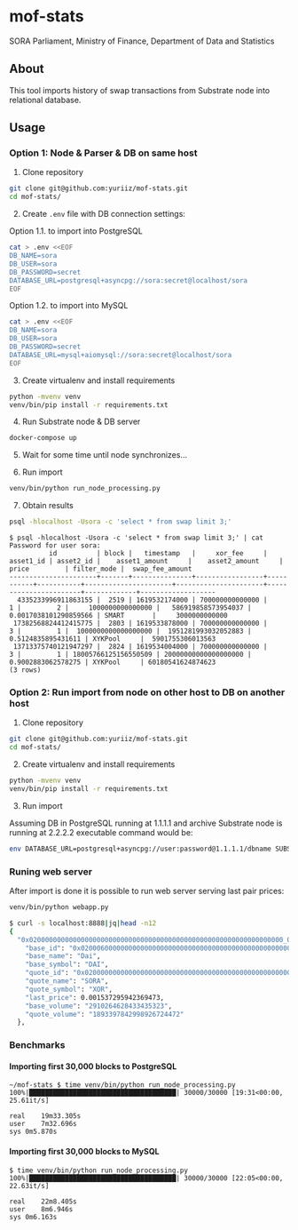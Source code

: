 # mof-stats
SORA Parliament, Ministry of Finance, Department of Data and Statistics

## About
This tool imports history of swap transactions from Substrate node into relational database.

## Usage

### Option 1: Node & Parser & DB on same host

1. Clone repository
```bash
git clone git@github.com:yuriiz/mof-stats.git
cd mof-stats/
```

2. Create `.env` file with DB connection settings:

Option 1.1. to import into PostgreSQL
```bash
cat > .env <<EOF
DB_NAME=sora
DB_USER=sora
DB_PASSWORD=secret
DATABASE_URL=postgresql+asyncpg://sora:secret@localhost/sora
EOF
```
Option 1.2. to import into MySQL
```bash
cat > .env <<EOF
DB_NAME=sora
DB_USER=sora
DB_PASSWORD=secret
DATABASE_URL=mysql+aiomysql://sora:secret@localhost/sora
EOF
```

3. Create virtualenv and install requirements
```bash
python -mvenv venv
venv/bin/pip install -r requirements.txt
```

4. Run Substrate node & DB server
```bash
docker-compose up
```

5. Wait for some time until node synchronizes...

6. Run import
```bash
venv/bin/python run_node_processing.py
```

7. Obtain results
```bash
psql -hlocalhost -Usora -c 'select * from swap limit 3;'
```

```
$ psql -hlocalhost -Usora -c 'select * from swap limit 3;' | cat
Password for user sora:
          id          | block |   timestamp   |     xor_fee     | asset1_id | asset2_id |    asset1_amount     |    asset2_amount     |         price         | filter_mode |  swap_fee_amount
----------------------+-------+---------------+-----------------+-----------+-----------+----------------------+----------------------+-----------------------+-------------+-------------------
  4335233996911863155 |  2519 | 1619532174000 | 700000000000000 |         1 |         2 |     1000000000000000 |   586919858573954037 | 0.0017038101290859566 | SMART       |     3000000000000
 17382568824412415775 |  2803 | 1619533878000 | 700000000000000 |         3 |         1 |  1000000000000000000 |  1951281993032052883 |    0.5124835895431611 | XYKPool     |  5901755306013563
 13713375740121947297 |  2824 | 1619534004000 | 700000000000000 |         3 |         1 | 18005766125156550509 | 20000000000000000000 |    0.9002883062578275 | XYKPool     | 60180541624874623
(3 rows)
```

### Option 2: Run import from node on other host to DB on another host
1. Clone repository
```bash
git clone git@github.com:yuriiz/mof-stats.git
cd mof-stats/
```

2. Create virtualenv and install requirements
```bash
python -mvenv venv
venv/bin/pip install -r requirements.txt
```

3. Run import

Assuming DB in PostgreSQL running at 1.1.1.1 and archive Substrate node is running at 2.2.2.2 executable command would be:
```bash
env DATABASE_URL=postgresql+asyncpg://user:password@1.1.1.1/dbname SUBSTRATE_URL=ws://2.2.2.2:9944 venv/bin/python run_node_processing.py
```

### Runing web server

After import is done it is possible to run web server serving last pair prices:
```bash
venv/bin/python webapp.py
```

```bash
$ curl -s localhost:8888|jq|head -n12
{
  "0x0200000000000000000000000000000000000000000000000000000000000000_0x0200060000000000000000000000000000000000000000000000000000000000": {
    "base_id": "0x0200060000000000000000000000000000000000000000000000000000000000",
    "base_name": "Dai",
    "base_symbol": "DAI",
    "quote_id": "0x0200000000000000000000000000000000000000000000000000000000000000",
    "quote_name": "SORA",
    "quote_symbol": "XOR",
    "last_price": 0.001537295942369473,
    "base_volume": "2910264628433435323",
    "quote_volume": "1893397842998926724472"
  },
```

### Benchmarks

#### Importing first 30,000 blocks to PostgreSQL
```
~/mof-stats $ time venv/bin/python run_node_processing.py
100%|█████████████████████████████████████| 30000/30000 [19:31<00:00, 25.61it/s]

real	19m33.305s
user	7m32.696s
sys	0m5.870s
```
#### Importing first 30,000 blocks to MySQL
```
$ time venv/bin/python run_node_processing.py
100%|█████████████████████████████████████| 30000/30000 [22:05<00:00, 22.63it/s]

real	22m8.405s
user	8m6.946s
sys	0m6.163s
```
